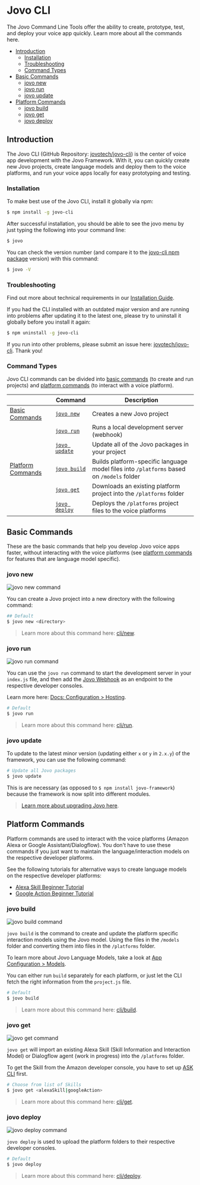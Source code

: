 # Jovo CLI

The Jovo Command Line Tools offer the ability to create, prototype, test, and deploy your voice app quickly. Learn more about all the commands here.

* [Introduction](#introduction)
    * [Installation](#installation)
    * [Troubleshooting](#troubleshooting)
    * [Command Types](#command-types)
* [Basic Commands](#basic-commands)
    * [jovo new](#jovo-new)
    * [jovo run](#jovo-run)
    * [jovo update](#jovo-update)
* [Platform Commands](#platform-commands)
    * [jovo build](#jovo-build)
    * [jovo get](#jovo-get)
    * [jovo deploy](#jovo-deploy)


## Introduction

The Jovo CLI (GitHub Repository: [jovotech/jovo-cli](https://github.com/jovotech/jovo-cli)) is the center of voice app development with the Jovo Framework. With it, you can quickly create new Jovo projects, create language models and deploy them to the voice platforms, and run your voice apps locally for easy prototyping and testing.

### Installation

To make best use of the Jovo CLI, install it globally via npm:

```sh
$ npm install -g jovo-cli
```

After successful installation, you should be able to see the jovo menu by just typing the following into your command line:

```sh
$ jovo
```

You can check the version number (and compare it to the [jovo-cli npm package](https://www.npmjs.com/package/jovo-cli) version) with this command:

```sh
$ jovo -V
```

### Troubleshooting

Find out more about technical requirements in our [Installation Guide](jovo.tech/docs/installation).

If you had the CLI installed with an outdated major version and are running into problems after updating it to the latest one, please try to uninstall it globally before you install it again:

```sh
$ npm uninstall -g jovo-cli
```

If you run into other problems, please submit an issue here: [jovotech/jovo-cli](https://github.com/jovotech/jovo-cli). Thank you! 

### Command Types

Jovo CLI commands can be divided into [basic commands](#basic-commands) (to create and run projects) and [platform commands](#platform-commands) (to interact with a voice platform).

| | Command | Description 
------------ | ------------ | ------------- 
[Basic Commands](#basic-commands) | [`jovo new`](#jovo-new) | Creates a new Jovo project 
| | [`jovo run`](#jovo-run) | Runs a local development server (webhook)
| | [`jovo update`](#jovo-update) | Update all of the Jovo packages in your project
[Platform Commands](#platform-commands) | [`jovo build`](#jovo-build) | Builds platform-specific language model files into `/platforms` based on  `/models` folder
| | [`jovo get`](#jovo-get) | Downloads an existing platform project into the `/platforms` folder
| | [`jovo deploy`](#jovo-deploy) | Deploys the `/platforms` project files to the voice platforms


## Basic Commands

These are the basic commands that help you develop Jovo voice apps faster, without interacting with the voice platforms (see [platform commands](#platform-commands) for features that are language model specific).

### jovo new

![jovo new command](./img/jovo-new.png "jovo new command")

You can create a Jovo project into a new directory with the following command:

```sh
## Default
$ jovo new <directory>
```

> Learn more about this command here: [cli/new](https://www.jovo.tech/marketplace/jovo-cli/new).

### jovo run

![jovo run command](./img/jovo-run.png "jovo run command")

You can use the `jovo run` command to start the development server in your `index.js` file, and then add the [Jovo Webhook](https://www.jovo.tech/docs/webhook) as an endpoint to the respective developer consoles.

Learn more here: [Docs: Configuration > Hosting](https://www.jovo.tech/docs/hosting).

```sh
# Default
$ jovo run
```

> Learn more about this command here: [cli/run](https://www.jovo.tech/marketplace/jovo-cli).


### jovo update

To update to the latest minor version (updating either `x` or `y` in `2.x.y`) of the framework, you can use the following command:

```sh
# Update all Jovo packages
$ jovo update
```

This is are necessary (as opposed to `$ npm install jovo-framework`) because the framework is now split into different modules.

> [Learn more about upgrading Jovo here](https://www.jovo.tech/docs/installation/upgrading).



## Platform Commands

Platform commands are used to interact with the voice platforms (Amazon Alexa or Google Assistant/Dialogflow). You don't have to use these commands if you just want to maintain the language/interaction models on the respective developer platforms.

See the following tutorials for alternative ways to create language models on the respective developer platforms:

* [Alexa Skill Beginner Tutorial](https://www.jovo.tech/tutorials/alexa-skill-tutorial-nodejs/) 
* [Google Action Beginner Tutorial](https://www.jovo.tech/tutorials/google-action-tutorial-nodejs/)


### jovo build

![jovo build command](./img/jovo-build.png "jovo build command")

`jovo build` is the command to create and update the platform specific interaction models using the Jovo model. Using the files in the `/models` folder and converting them into files in the `/platforms` folder.

To learn more about Jovo Language Models, take a look at [App Configuration > Models](https://www.jovo.tech/docs/model).

You can either run `build`  separately for each platform, or just let the CLI fetch the right information from the `project.js` file.

```sh
# Default
$ jovo build
```

> Learn more about this command here: [cli/build](https://www.jovo.tech/marketplace/jovo-cli/build).



### jovo get

![jovo get command](./img/jovo-get.png "jovo get command")

`jovo get` will import an existing Alexa Skill (Skill Information and Interaction Model) or Dialogflow agent (work in progress) into the `/platforms` folder. 

To get the Skill from the Amazon developer console, you have to set up [ASK CLI](https://developer.amazon.com/docs/smapi/quick-start-alexa-skills-kit-command-line-interface.html) first.

```sh
# Choose from list of Skills
$ jovo get <alexaSkill|googleAction>
```

> Learn more about this command here: [cli/get](https://www.jovo.tech/marketplace/jovo-cli/get).


### jovo deploy

![jovo deploy command](./img/jovo-deploy.png "jovo deploy command")

`jovo deploy` is used to upload the platform folders to their respective developer consoles. 

```sh
# Default
$ jovo deploy
```

> Learn more about this command here: [cli/deploy](https://www.jovo.tech/marketplace/jovo-cli/deploy).